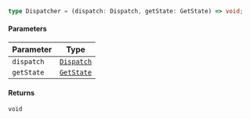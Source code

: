 ```ts
type Dispatcher = (dispatch: Dispatch, getState: GetState) => void;
```

#### Parameters

| Parameter  | Type                                       |
| ---------- | ------------------------------------------ |
| `dispatch` | [`Dispatch`](./generated/html/Dispatch.md) |
| `getState` | [`GetState`](./generated/html/GetState.md) |

#### Returns

`void`
